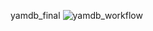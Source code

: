 yamdb_final
![yamdb_workflow](https://github.com/borrrv/yamdb_final/actions/workflows/yamdb_workflow.yml/badge.svg)
